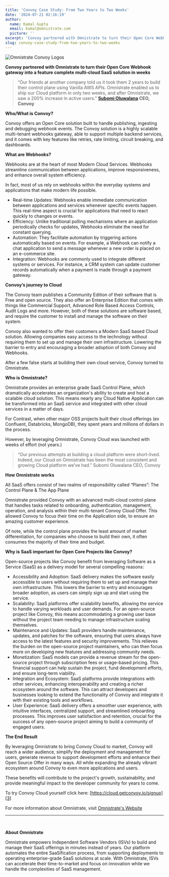 ```yaml
---
title: 'Convoy Case Study: From Two Years to Two Weeks'
date: '2024-07-21 02:16:19'
author:
  name: Kamal Gupta
  email: kamal@omnistrate.com
  picture: ''
excerpt: 'Convoy partnered with Omnistrate to turn their Open Core Webhook gateway into a feature complete multi-cloud SaaS solution in weeks “Our friends at another company told..'
slug: convoy-case-study-from-two-years-to-two-weeks
---
```


![Omnistrate Convoy Logos][1]

**Convoy partnered with Omnistrate to turn their Open Core Webhook gateway into a feature complete multi-cloud SaaS solution in weeks**

> “Our friends at another company told us it took them 2 years to build
> their control plane using Vanilla AWS APIs. Omnistrate enabled us to
> ship our Cloud platform in only two weeks, and after Omnistrate, we
> saw a 200% increase in active users.”
> **[Subomi Oluwalana][2]  CEO, Convoy**

**Who/What is Convoy?**

Convoy offers an Open Core solution built to handle publishing, ingesting and debugging webhook events.  The Convoy solution is a highly scalable multi-tenant webhooks gateway, able to support multiple backend services, and it comes with key features like retries, rate limiting, circuit breaking, and dashboards.

**What are Webhooks?**

Webhooks are at the heart of most Modern Cloud Services.  Webhooks streamline communication between applications, improve responsiveness, and enhance overall system efficiency.  

In fact, most of us rely on webhooks within the everyday systems and applications that make modern life possible.

- Real-time Updates: Webhooks enable immediate communication between applications and services whenever specific events happen. This real-time aspect is crucial for applications that need to react quickly to changes or events.
- Efficiency: Unlike traditional polling mechanisms where an application periodically checks for updates, Webhooks eliminate the need for constant querying.
- Automation: They facilitate automation by triggering actions automatically based on events. For example, a Webhook can notify a chat application to send a message whenever a new order is placed on an e-commerce site.
- Integration: Webhooks are commonly used to integrate different systems or services. For instance, a CRM system can update customer records automatically when a payment is made through a payment gateway.

**Convoy’s journey to Cloud**

The Convoy team publishes a Community Edition of their software that is Free and open source.  They also offer an Enterprise Edition that comes with things like Commercial Support, Advanced Role Based Access Controls, Audit Logs and more.  However, both of these solutions are software based, and require the customer to install and manage the software on their system.

Convoy also wanted to offer their customers a Modern SaaS based Cloud solution.  Allowing companies easy access to the technology without requiring them to set up and manage their own infrastructure. Lowering the barrier to entry and encouraging a broader adoption of both Convoy and Webhooks.

After a few false starts at building their own cloud service, Convoy turned to Omnistrate.

**Who is Omnistrate?**

Omnistrate provides an enterprise grade SaaS Control Plane, which dramatically accelerates an organization's ability to create and host a scalable cloud solution.  This means nearly any Cloud Native Application can be transformed into an SaaS service and integrated with other cloud services in a matter of days.

For Contrast, when other major OSS projects built their cloud offerings (ex Confluent, Databricks, MongoDB), they spent years and millions of dollars in the process.

However, by leveraging Omnistrate, Convoy Cloud was launched with weeks of effort (not years.)

> “Our previous attempts at building a cloud platform were short-lived.
> Indeed, our Cloud on Omnistrate has been the most consistent and
> growing Cloud platform we’ve had.” Subomi Oluwalana  CEO, Convoy

**How Omnistrate works**
	
All SaaS offers consist of two realms of responsibility called “Planes”:  The Control Plane & The App Plane

Omnistrate provided Convoy with an advanced multi-cloud control plane that handles tasks related to onboarding, authentication, management, operation, and analysis within their multi-tenant Convoy Cloud Offer. This allowed Convoy to focus their time on the Application side, to ensure an amazing customer experience. 

Of note, while the control plane provides the least amount of market differentiation, for companies who choose to build their own, it often consumes the majority of their time and budget.

**Why is SaaS important for Open Core Projects like Convoy?**

Open-source projects like Convoy benefit from leveraging Software as a Service (SaaS) as a delivery model for several compelling reasons:

- Accessibility and Adoption: SaaS delivery makes the software easily accessible to users without requiring them to set up and manage their own infrastructure. This lowers the barrier to entry and encourages broader adoption, as users can simply sign up and start using the service.
- Scalability: SaaS platforms offer scalability benefits, allowing the service to handle varying workloads and user demands. For an open-source project like Convoy, this means accommodating a growing user base without the project team needing to manage infrastructure scaling themselves.
- Maintenance and Updates: SaaS providers handle maintenance, updates, and patches for the software, ensuring that users always have access to the latest features and security improvements. This relieves the burden on the open-source project maintainers, who can then focus more on developing new features and addressing community needs.
- Monetization: SaaS models can provide a revenue stream for the open-source project through subscription fees or usage-based pricing. This financial support can help sustain the project, fund development efforts, and ensure long-term viability.
- Integration and Ecosystem: SaaS platforms provide integrations with other services, enhancing interoperability and creating a richer ecosystem around the software. This can attract developers and businesses looking to extend the functionality of Convoy and integrate it with their existing tools and workflows.
- User Experience: SaaS delivery offers a smoother user experience, with intuitive interfaces, centralized support, and streamlined onboarding processes. This improves user satisfaction and retention, crucial for the success of any open-source project aiming to build a community of engaged users.

**The End Result**

By leveraging Omnistrate to bring Convoy Cloud to market, Convoy will reach a wider audience, simplify the deployment and management for users, generate revenue to support development efforts and enhance their Open Source Offer in many ways.  All while expanding the already vibrant ecosystem around Convoy to even more applications and users.

These benefits will contribute to the project's growth, sustainability, and provide meaningful impact to the developer community for years to come.

To try Convoy Cloud yourself click here: [https://cloud.getconvoy.io/signup][3]

For more information about Omnistrate, visit [Omnistrate's Website][4]

   --------------------------------------------------------------------------------------------------------------------
<br>


**About Omnistrate**

Omnistrate empowers Independent Software Vendors (ISVs) to build and manage their SaaS offerings in minutes instead of years. Our platform automates the entire SaaSification process, from supporting deployments to operating enterprise-grade SaaS solutions at scale. With Omnistrate, ISVs can accelerate their time-to-market and focus on innovation while we handle the complexities of SaaS management.

  [1]: https://drive.google.com/thumbnail?id=1LIbjI43oQRAZCk9iK1N6sl3I08P7CCi5&sz=w720
  [2]: https://www.linkedin.com/in/subomi-oluwalana-one/
  [3]: https://cloud.getconvoy.io/signup
  [4]: https://omnistrate.com
